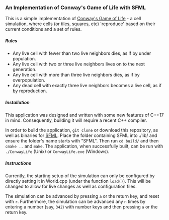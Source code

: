 ### An Implementation of Conway's Game of Life with SFML 

This is a simple implementation of [Conway's Game of Life](gp.forricide.me/conway) - a cell simulation, where cells (or tiles, squares, etc) 'reproduce' based on their current conditions and a set of rules.

##### Rules
- Any live cell with fewer than two live neighbors dies, as if by under population.
- Any live cell with two or three live neighbors lives on to the next generation.
- Any live cell with more than three live neighbors dies, as if by overpopulation.
- Any dead cell with exactly three live neighbors becomes a live cell, as if by reproduction.

##### Installation

This application was designed and written with some new features of C++17 in mind. Consequently, building it will require a recent C++ compiler.

In order to build the application, `git clone` or download this repository, as well as binaries for [SFML](https://sfml-dev.org/download). Place the folder containing SFML into ./lib/ and ensure the folder's name starts with "SFML". Then run `cd build/` and then `cmake ..` and `make`. The application, when successfully built, can be run with `./ConwayLife` (Unix) or `ConwayLife.exe` (Windows). 

##### Instructions

Currently, the starting setup of the simulation can only be configured by directly setting it in World.cpp (under the function `load()`). This will be changed to allow for live changes as well as configuration files.

The simulation can be advanced by pressing `a` or the return key, and reset with `r`. Furthermore, the simulation can be advanced any `n` times by entering a number (say, `342`) with number keys and then pressing `a` or the return key.
